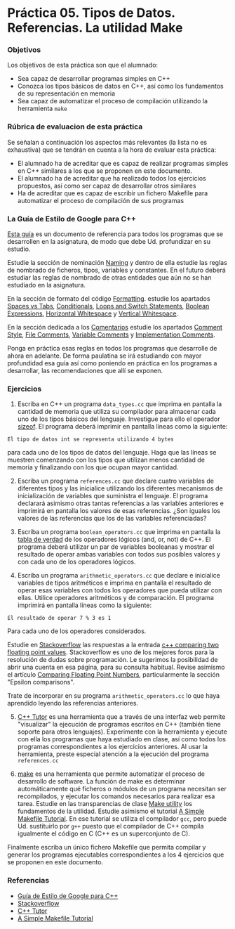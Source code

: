 # Práctica 05. Tipos de Datos. Referencias. La utilidad Make

### Objetivos
Los objetivos de esta práctica son que el alumnado:

* Sea capaz de desarrollar programas simples en C++
* Conozca los tipos básicos de datos en C++, así como los fundamentos de su representación en memoria
* Sea capaz de automatizar el proceso de compilación utilizando la herramienta `make`


### Rúbrica de evaluacion de esta práctica
Se señalan a continuación los aspectos más relevantes (la lista no es exhaustiva)
que se tendrán en cuenta a la hora de evaluar esta práctica:
* El alumnado ha de acreditar que es capaz de realizar programas simples en C++ similares a los que se
  proponen en este documento.
* El alumnado ha de acreditar que ha realizado todos los ejercicios propuestos, así como ser capaz de
  desarrollar otros similares
* Ha de acreditar que es capaz de escribir un fichero Makefile para automatizar el proceso de compilación de
  sus programas

### La Guía de Estilo de Google para C++
[Esta guía](https://google.github.io/styleguide/cppguide.html) es un documento de referencia para todos los
programas que se desarrollen en la asignatura, de modo que debe Ud. profundizar en su estudio.

Estudie la sección de nominación 
[Naming](https://google.github.io/styleguide/cppguide.html#Naming)
y dentro de ella estudie las reglas de nombrado de ficheros, tipos, variables y constantes.
En el futuro deberá estudiar las reglas de nombrado de otras entidades que aún no se han estudiado en la asignatura.

En la sección de formato del código
[Formatting](https://google.github.io/styleguide/cppguide.html#Formatting).
estudie los apartados
[Spaces vs Tabs](https://google.github.io/styleguide/cppguide.html#Spaces_vs._Tabs),
[Conditionals](https://google.github.io/styleguide/cppguide.html#Conditionals),
[Loops and Switch Statements](https://google.github.io/styleguide/cppguide.html#Loops_and_Switch_Statements),
[Boolean Expressions](https://google.github.io/styleguide/cppguide.html#Boolean_Expressions),
[Horizontal Whitespace](https://google.github.io/styleguide/cppguide.html#Horizontal_Whitespace) y
[Vertical Whitespace](https://google.github.io/styleguide/cppguide.html#Vertical_Whitespace).

En la sección dedicada a los 
[Comentarios](https://google.github.io/styleguide/cppguide.html#Comments)
estudie los apartados
[Comment Style](https://google.github.io/styleguide/cppguide.html#Comment_Style),
[File Comments](https://google.github.io/styleguide/cppguide.html#File_Comments),
[Variable Comments](https://google.github.io/styleguide/cppguide.html#Variable_Comments) y
[Implementation Comments](https://google.github.io/styleguide/cppguide.html#Implementation_Comments).

Ponga en práctica esas reglas en todos los programas que desarrolle de ahora en adelante.
De forma paulatina se irá estudiando con mayor profundidad esa guía así como poniendo en práctica en los
programas a desarrollar, las recomendaciones que allí se exponen.

### Ejercicios 
1. Escriba en C++ un programa `data_types.cc` que imprima en pantalla la cantidad de memoria que utiliza su compilador para
almacenar cada uno de los tipos básicos del lenguaje.
Investigue para ello el operador [sizeof](https://en.wikipedia.org/wiki/Sizeof).
El programa deberá imprimir en pantalla líneas como la siguiente:

```
El tipo de datos int se representa utilizando 4 bytes
```
para cada uno de los tipos de datos del lenguaje.
Haga que las líneas se muestren comenzando con los tipos que utilizan menos cantidad de memoria y finalizando
con los que ocupan mayor cantidad.

2. Escriba un programa `references.cc` que declare cuatro variables de diferentes tipos y las inicialice
utilizando los diferentes mecanismos de inicialización de variables que suministra el lenguaje.
El programa declarará asimismo otras tantas referencias a las variables anteriores e imprimirá en pantalla los valores de esas
referencias. 
¿Son iguales los valores de las referencias que los de las variables referenciadas?

3. Escriba un programa `boolean_operators.cc` que imprima en pantalla la
[tabla de verdad](https://en.wikipedia.org/wiki/Truth_table#Truth_table_for_all_binary_logical_operators)
de los operadores lógicos (and, or, not) de C++.
El programa deberá utilizar un par de variables booleanas y mostrar el resultado de operar ambas variables con
todos sus posibles valores y con cada uno de los operadores lógicos.

4. Escriba un programa `arithmetic_operators.cc` que declare e inicialice variables de tipos aritméticos e
imprima en pantalla el resultado de operar esas variables con todos los operadores que pueda utilizar con
ellas.
Utilice operadores aritméticos y de comparación.
El programa imprimirá en pantalla líneas como la siguiente:
```
El resultado de operar 7 % 3 es 1
```
Para cada uno de los operadores considerados.

Estudie en [Stackoverflow](https://stackoverflow.com/) las respuestas a la entrada 
[c++ comparing two floating point values](https://stackoverflow.com/questions/5064377/c-comparing-two-floating-point-values).
Stackoverflow es uno de los mejores foros para la resolución de dudas sobre programación.
Le sugerimos la posibilidad de abrir una cuenta en esa página, para su consulta habitual.
Revise asimismo el artículo 
[Comparing Floating Point Numbers](https://randomascii.wordpress.com/2012/02/25/comparing-floating-point-numbers-2012-edition/), 
particularmente la sección "Epsilon comparisons".

Trate de incorporar en su programa `arithmetic_operators.cc` lo que haya aprendido leyendo las referencias
anteriores.

5. [C++ Tutor](http://pythontutor.com/cpp.html#mode=edit) es una herramienta que a través de una interfaz web
permite "visualizar" la ejecución de programas escritos en C++ (también tiene soporte para otros lenguajes).
Experimente con la herramienta y ejecute con ella los programas que haya estudiado en clase, así como todos
los programas correspondientes a los ejercicios anteriores.
Al usar la herramienta, preste especial atención a la ejecución del programa `references.cc`

6. [make](https://en.wikipedia.org/wiki/Make_(software)) es una herramienta que permite automatizar el proceso
de desarrollo de software.
La función de make es determinar automáticamente qué ficheros o módulos de un programa necesitan ser recompilados, 
y ejecutar los comandos necesarios para realizar esa tarea.
Estudie en las transparencias de clase 
[Make utility](https://docs.google.com/presentation/d/167rBvVIUrPAY8-7ieHnlXJ5hSstGfUIX2myyu5drCVA/edit?usp=sharing) 
los fundamentos de la utilidad.
Estudie asimismo el tutorial [A Simple Makefile Tutorial](https://cs.colby.edu/maxwell/courses/tutorials/maketutor/).
En ese tutorial se utiliza el compilador `gcc`, pero puede Ud. sustituirlo por `g++` puesto que el compilador
de C++ compila igualmente el código en C (C++ es un superconjunto de C).

Finalmente escriba un único fichero Makefile que permita compilar y generar los programas ejecutables
correspondientes a los 4 ejercicios que se proponen en este documento.

### Referencias
* [Guía de Estilo de Google para C++](https://google.github.io/styleguide/cppguide.html)
* [Stackoverflow](https://stackoverflow.com/)
* [C++ Tutor](http://pythontutor.com/cpp.html#mode=edit)
* [A Simple Makefile Tutorial](https://cs.colby.edu/maxwell/courses/tutorials/maketutor/)

